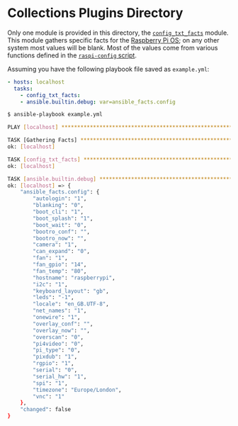 # Collections Plugins Directory

Only one module is provided in this directory, the [`config_txt_facts`](config_txt_facts.py) module. This module gathers specific facts for the [Raspberry Pi OS](https://www.raspberrypi.org/documentation/configuration/config-txt/); on any other system most values will be blank. Most of the values come from various functions defined in the [`raspi-config` script](https://github.com/RPi-Distro/raspi-config/blob/master/raspi-config).

Assuming you have the following playbook file saved as `example.yml`:

```yaml
- hosts: localhost
  tasks:
    - config_txt_facts:
    - ansible.builtin.debug: var=ansible_facts.config
```

```sh
$ ansible-playbook example.yml

PLAY [localhost] **********************************************************************************

TASK [Gathering Facts] ****************************************************************************
ok: [localhost]

TASK [config_txt_facts] *****************************************************
ok: [localhost]

TASK [ansible.builtin.debug] **********************************************************************
ok: [localhost] => {
    "ansible_facts.config": {
        "autologin": "1",
        "blanking": "0",
        "boot_cli": "1",
        "boot_splash": "1",
        "boot_wait": "0",
        "bootro_conf": "",
        "bootro_now": "",
        "camera": "1",
        "can_expand": "0",
        "fan": "1",
        "fan_gpio": "14",
        "fan_temp": "80",
        "hostname": "raspberrypi",
        "i2c": "1",
        "keyboard_layout": "gb",
        "leds": "-1",
        "locale": "en_GB.UTF-8",
        "net_names": "1",
        "onewire": "1",
        "overlay_conf": "",
        "overlay_now": "",
        "overscan": "0",
        "pi4video": "0",
        "pi_type": "0",
        "pixdub": "1",
        "rgpio": "1",
        "serial": "0",
        "serial_hw": "1",
        "spi": "1",
        "timezone": "Europe/London",
        "vnc": "1"
    },
    "changed": false
}
```
